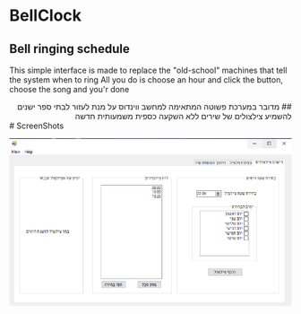 # BellClock
## Bell ringing schedule

This simple interface is made to replace the "old-school" machines that tell the system when to ring
All you do is choose an hour and click the button, choose the song and you'r done

<div dir="rtl">
## מדובר במערכת פשוטה המתאימה למחשב ווינדוס על מנת לעזור לבתי ספר ישנים להשמיע צילצולים של שירים ללא השקעה כספית משמעותית חדשה
</div>
# ScreenShots

![first screen](1.PNG)


